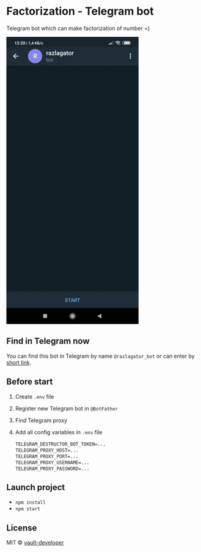 # Factorization - Telegram bot

Telegram bot which can make factorization of number =)

![alt screen](src/assets/screenshot.gif)

## Find in Telegram now
You can find this bot in Telegram by name `@razlagator_bot` or can enter by [short link](https://tttttt.me/razlagator_bot).

## Before start

1. Create `.env` file
2. Register new Telegram bot in `@BotFather`
3. Find Telegram proxy
4. Add all config variables in `.env` file

    ```dotenv
    TELEGRAM_DESTRUCTOR_BOT_TOKEN=...
    TELEGRAM_PROXY_HOST=...
    TELEGRAM_PROXY_PORT=...
    TELEGRAM_PROXY_USERNAME=...
    TELEGRAM_PROXY_PASSWORD=...
    ```
## Launch project
- `npm install`
- `npm start`

## License
MIT © [vault-developer](https://github.com/vault-developer)
